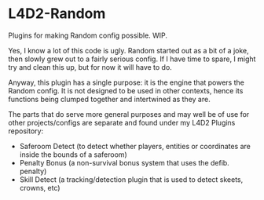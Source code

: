 L4D2-Random
============

Plugins for making Random config possible. WIP.

Yes, I know a lot of this code is ugly. Random started out as a bit of a joke, then slowly grew out to a fairly serious config.  If I have time to spare, I might try and clean this up, but for now it will have to do.

Anyway, this plugin has a single purpose: it is the engine that powers the Random config. It is not designed to be used in other contexts, hence its functions being clumped together and intertwined as they are.

The parts that do serve more general purposes and may well be of use for other projects/configs are separate and found under my L4D2 Plugins repository:
- Saferoom Detect (to detect whether players, entities or coordinates are inside the bounds of a saferoom)
- Penalty Bonus (a non-survival bonus system that uses the defib. penalty)
- Skill Detect (a tracking/detection plugin that is used to detect skeets, crowns, etc)
